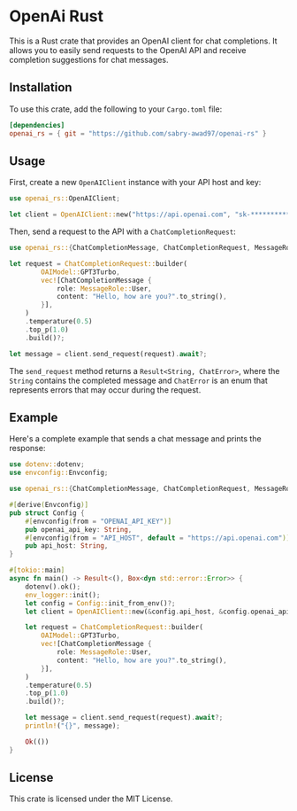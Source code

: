# OpenAi Rust

This is a Rust crate that provides an OpenAI client for chat completions. It allows you to easily send requests to the OpenAI API and receive completion suggestions for chat messages.

## Installation

To use this crate, add the following to your `Cargo.toml` file:

```toml
[dependencies]
openai_rs = { git = "https://github.com/sabry-awad97/openai-rs" }
```

## Usage

First, create a new `OpenAIClient` instance with your API host and key:

```rs
use openai_rs::OpenAIClient;

let client = OpenAIClient::new("https://api.openai.com", "sk-***********");
```

Then, send a request to the API with a `ChatCompletionRequest`:

```rs
use openai_rs::{ChatCompletionMessage, ChatCompletionRequest, MessageRole, OAIModel};

let request = ChatCompletionRequest::builder(
        OAIModel::GPT3Turbo,
        vec![ChatCompletionMessage {
            role: MessageRole::User,
            content: "Hello, how are you?".to_string(),
        }],
    )
    .temperature(0.5)
    .top_p(1.0)
    .build()?;

let message = client.send_request(request).await?;
```

The `send_request` method returns a `Result<String, ChatError>`, where the `String` contains the completed message and `ChatError` is an enum that represents errors that may occur during the request.

## Example

Here's a complete example that sends a chat message and prints the response:

```rs
use dotenv::dotenv;
use envconfig::Envconfig;

use openai_rs::{ChatCompletionMessage, ChatCompletionRequest, MessageRole, OAIModel, OpenAIClient};

#[derive(Envconfig)]
pub struct Config {
    #[envconfig(from = "OPENAI_API_KEY")]
    pub openai_api_key: String,
    #[envconfig(from = "API_HOST", default = "https://api.openai.com")]
    pub api_host: String,
}

#[tokio::main]
async fn main() -> Result<(), Box<dyn std::error::Error>> {
    dotenv().ok();
    env_logger::init();
    let config = Config::init_from_env()?;
    let client = OpenAIClient::new(&config.api_host, &config.openai_api_key);

    let request = ChatCompletionRequest::builder(
        OAIModel::GPT3Turbo,
        vec![ChatCompletionMessage {
            role: MessageRole::User,
            content: "Hello, how are you?".to_string(),
        }],
    )
    .temperature(0.5)
    .top_p(1.0)
    .build()?;

    let message = client.send_request(request).await?;
    println!("{}", message);

    Ok(())
}
```

## License

This crate is licensed under the MIT License.
